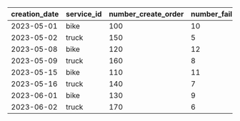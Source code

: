 

| creation_date | service_id | number_create_order | number_failed_deli |
|---------------|------------|---------------------|--------------------|
| 2023-05-01    | bike       | 100                 | 10                 |
| 2023-05-02    | truck      | 150                 | 5                  |
| 2023-05-08    | bike       | 120                 | 12                 |
| 2023-05-09    | truck      | 160                 | 8                  |
| 2023-05-15    | bike       | 110                 | 11                 |
| 2023-05-16    | truck      | 140                 | 7                  |
| 2023-06-01    | bike       | 130                 | 9                  |
| 2023-06-02    | truck      | 170                 | 6                  |

